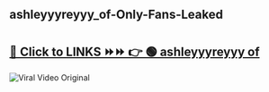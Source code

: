 
 ## ashleyyyreyyy_of-Only-Fans-Leaked

# <h2><a href="https://clipsfans.com/ashleyyyreyyy_of&ref=git">🔗 Click to LINKS ⏩⏩ 👉 🟢 ashleyyyreyyy of </a></h2>

<a href="https://clipsfans.com/ashleyyyreyyy_of&ref=git" rel="nofollow" data-target="animated-image.originalLink"><img src="https://i.ibb.co.com/xMMVF88/686577567.gif" alt="Viral Video Original" style="max-width: 100%; display: inline-block;" data-target="animated-image.originalImage"></a>
